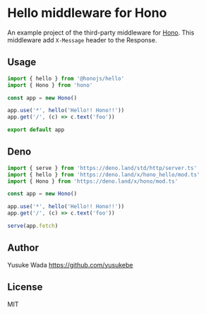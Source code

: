 # Hello middleware for Hono

An example project of the third-party middleware for [Hono](https://github.com/honojs/hono).
This middleware add `X-Message` header to the Response.

## Usage

```ts
import { hello } from '@honojs/hello'
import { Hono } from 'hono'

const app = new Hono()

app.use('*', hello('Hello!! Hono!!'))
app.get('/', (c) => c.text('foo'))

export default app
```

## Deno

```ts
import { serve } from 'https://deno.land/std/http/server.ts'
import { hello } from 'https://deno.land/x/hono_hello/mod.ts'
import { Hono } from 'https://deno.land/x/hono/mod.ts'

const app = new Hono()

app.use('*', hello('Hello!! Hono!!'))
app.get('/', (c) => c.text('foo'))

serve(app.fetch)
```

## Author

Yusuke Wada <https://github.com/yusukebe>

## License

MIT

